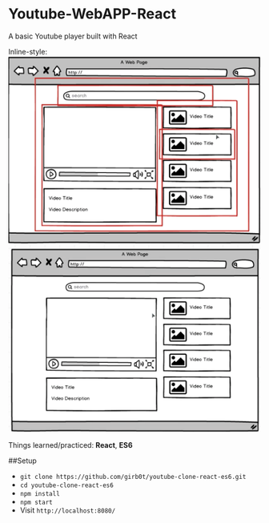 # Youtube-WebAPP-React
A basic Youtube player built with React

Inline-style: 
![alt text](https://github.com/galatigiuseppe/Youtube-WebAPP-React/blob/master/scr.png "ScreenShot")
![alt text](https://github.com/galatigiuseppe/Youtube-WebAPP-React/blob/master/scr1.png "ScreenShot")




Things learned/practiced: **React**, **ES6**

##Setup
- `git clone https://github.com/girb0t/youtube-clone-react-es6.git`
- `cd youtube-clone-react-es6`
- `npm install`
- `npm start`
- Visit `http://localhost:8080/`
